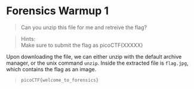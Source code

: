 # Forensics Warmup 1

> Can you unzip this file for me and retreive the flag?

> Hints:  
> Make sure to submit the flag as picoCTF{XXXXX}

Upon downloading the file, we can either unzip with the default archive manager, or the unix command `unzip`. Inside the extracted file is `flag.jpg`, which contains the flag as an image.

> `picoCTF{welcome_to_forensics}`
